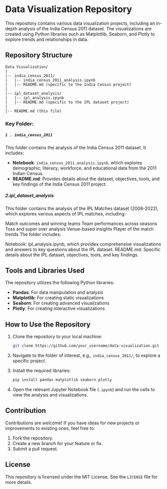 # Data Visualization Repository

This repository contains various data visualization projects, including an in-depth analysis of the India Census 2011 dataset. The visualizations are created using Python libraries such as Matplotlib, Seaborn, and Plotly to explore trends and relationships in data.

## Repository Structure

```
Data Visualization/
|
|-- india_census_2011/
|   |-- india_census_2011_analysis.ipynb
|   |-- README.md (specific to the India Census project)
|
|-- ipl_dataset_analysis/
|   |-- ipl_analysis.ipynb
|   |-- README.md (specific to the IPL dataset project)
|
|-- README.md (this file)

```

### Key Folder:
##### `1 . india_census_2011`

This folder contains the analysis of the India Census 2011 dataset. It includes:
- **Notebook**: `india_census_2011_analysis.ipynb`, which explores demographic, literacy, workforce, and educational data from the 2011 Indian Census.
- **README.md**: Provides details about the dataset, objectives, tools, and key findings of the India Census 2011 project.
##### 2.ipl_dataset_analysis
This folder contains the analysis of the IPL Matches dataset (2008-2022), which explores various aspects of IPL matches, including:

Match outcomes and winning teams
Team performances across seasons
Toss and super over analysis
Venue-based insights
Player of the match trends
The folder includes:

Notebook: ipl_analysis.ipynb, which provides comprehensive visualizations and answers to key questions about the IPL dataset.
README.md: Specific details about the IPL dataset, objectives, tools, and key findings.
## Tools and Libraries Used

The repository utilizes the following Python libraries:
- **Pandas**: For data manipulation and analysis
- **Matplotlib**: For creating static visualizations
- **Seaborn**: For creating advanced visualizations
- **Plotly**: For creating interactive visualizations

## How to Use the Repository

1. Clone the repository to your local machine:
   ```bash
   git clone https://github.com/your_username/data-visualization.git
   ```

2. Navigate to the folder of interest, e.g., `india_census_2011/`, to explore a specific project.

3. Install the required libraries:
   ```bash
   pip install pandas matplotlib seaborn plotly
   ```

4. Open the relevant Jupyter Notebook file (`.ipynb`) and run the cells to view the analysis and visualizations.

## Contribution

Contributions are welcome! If you have ideas for new projects or improvements to existing ones, feel free to:
1. Fork the repository.
2. Create a new branch for your feature or fix.
3. Submit a pull request.

## License

This repository is licensed under the MIT License. See the `LICENSE` file for more details.


